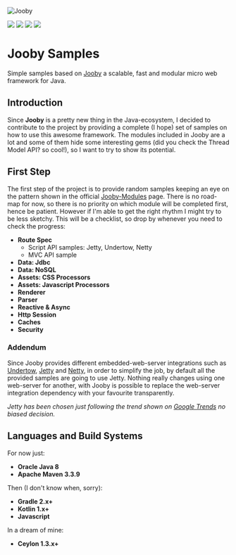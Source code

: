 ![Jooby][jooby img]

[![][travis img]][travis]
[![][coverage img]][coverage]
[![][gitter img]][gitter]
[![][license img]][license]

# Jooby Samples
Simple samples based on [Jooby](http://jooby.org) a scalable, fast and modular micro web framework for Java.
 
## Introduction
Since **Jooby** is a pretty new thing in the Java-ecosystem, I decided to contribute to the project by providing a complete (I hope) set of samples on how to use this awesome framework.
The modules included in Jooby are a lot and some of them hide some interesting gems (did you check the Thread Model API? so cool!), so I want to try to show its potential.

## First Step
The first step of the project is to provide random samples keeping an eye on the pattern shown in the official [Jooby-Modules](http://jooby.org/modules) page.
There is no road-map for now, so there is no priority on which module will be completed first, hence be patient.
However if I'm able to get the right rhythm I might try to be less sketchy. This will be a checklist, so drop by whenever you need to check the progress:

* **Route Spec**
	* Script API samples: Jetty, Undertow, Netty
	* MVC API sample
* **Data: Jdbc**
* **Data: NoSQL**
* **Assets: CSS Processors**
* **Assets: Javascript Processors**
* **Renderer**
* **Parser**
* **Reactive & Async**
* **Http Session**
* **Caches**
* **Security**

### Addendum
Since Jooby provides different embedded-web-server integrations such as [Undertow](http://undertow.io), [Jetty](http://www.eclipse.org/jetty/) and [Netty](http://netty.io/), in order to simplify the job, by default all the provided samples are going to use Jetty.
Nothing really changes using one web-server for another, with Jooby is possible to replace the web-server integration dependency with your favourite transparently.

*Jetty has been chosen just following the trend shown on [Google Trends](https://trends.google.com/trends/explore?cat=732&q=undertow,jetty,netty) no biased decision.*

## Languages and Build Systems
For now just:
* **Oracle Java 8**
* **Apache Maven 3.3.9**

Then (I don't know when, sorry):
* **Gradle 2.x+**
* **Kotlin 1.x+**
* **Javascript**

In a dream of mine:
* **Ceylon 1.3.x+**

[jooby img]:https://raw.githubusercontent.com/trydent-io/jooby-samples/master/logo_jooby.png

[travis]:https://travis-ci.org/trydent-io/jooby-samples
[travis img]:https://travis-ci.org/trydent-io/jooby-samples.svg?branch=master

[coverage]:https://coveralls.io/github/trydent-io/jooby-samples?branch=master
[coverage img]:https://coveralls.io/repos/github/trydent-io/jooby-samples/badge.svg?branch=master

[gitter]:https://gitter.im/jooby-project/jooby?utm_source=badge&utm_medium=badge&utm_campaign=pr-badge&utm_content=badge
[gitter img]:https://badges.gitter.im/jooby-project/jooby.svg

[license]:LICENSE-2.0.txt
[license img]:https://img.shields.io/badge/License-Apache%202-blue.svg
